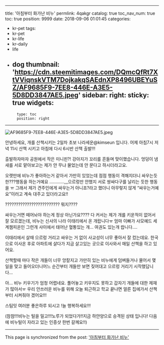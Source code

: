 
---
title: '아침부터 화가난 비누'
permlink: 4qakgr
catalog: true
toc_nav_num: true
toc: true
position: 9999
date: 2018-09-06 01:01:45
categories:
- kr-pet
tags:
- kr-pet
- kr-life
- kr-daily
- life
- dog
thumbnail: 'https://cdn.steemitimages.com/DQmcQfRt7XtVViqnskVTM7DojkakqSAEdnXP8496UBEYuSZ/AF9685F9-7EE8-446E-A3E5-5D8DD3847AE5.jpeg'
sidebar:
    right:
        sticky: true
widgets:
    -
        type: toc
        position: right
---


![AF9685F9-7EE8-446E-A3E5-5D8DD3847AE5.jpeg](https://cdn.steemitimages.com/DQmcQfRt7XtVViqnskVTM7DojkakqSAEdnXP8496UBEYuSZ/AF9685F9-7EE8-446E-A3E5-5D8DD3847AE5.jpeg)

안녕하세요, 개를 산책시키는 2일차 초보 나라세운@kimseun 입니다. 어제 아침7시 저녁 11시 산책 시키고 아침에 다시 6시반 산책 출발!!! 


출발하자마자 공원에서 작은 미니핀?! 강아지가 꼬리를 흔들며 맞이했습니다. 엉덩이 냄새를 서로 맡아보고는 제가 안 무냐 물었는데 안 문다고 하시더라고요.


오랫만에 비누가 좋아하는거 같아서 가만히 있었는데 점점 행동이 격해지더니 싸우는듯한???행동을 하는거예요 ............,,,으르렁만 안했지 서로 쌍싸다구를 날리는 듯한 행동을 ㅠ 그래서 제가 견주인에게 싸우는거 아니죠?라고 했더니 아무렇지 않게 “싸우는거예요”이러고 계속 대주고 있더라고요!!


?????????????????????????
뭐지????


싸우는거면 떼어놔야 하는게 정상 아닌가요???? 다 커서는 제가 개를 키운적이 없어서 잘 모르겠는데, 비누는 신사의 나라 이태리에서 온 개랍니다ㅠ 엄마 이빠가 사모예드 세계챔피온인 그런개 사이에서 태어난 혈통있는 개... 여권도 있는개 랍니다....


 이태리에서 살때 으르렁 거리고 싸우는 거 없이 사교성이 너무 좋아서 잘 컸는데요.   한국으로 이사온 후로 아파트에 살다가 지금 살고있는 곳으로 이사와서 매일 산책을 하고 있어요. 


산책할때 마다 작은 개들이 너무 앙칼지고 가만히 있는 비누에게 덤벼들거나 물어서 몇일을 맞고 들어오더니어느 순간부터 개들만 보면 짖어대고 으르렁 거리기 시작했답니다...


아...  비누 키우기가 엄청 어렵네요. 풀어놓고 키우지도 못하고 갑자기 개들에 대한 제재가 많아서ㅠ 우리 안쓰러운 비누를 위해 오늘 퇴근하고 학교 끝나면 얼른 집에가서 산책부터 시켜줘야 겠어요!!!


스팀잇 여러분 좋은하루 되시고 !늘 행복하세요!!!

(참참!!!비누는 털을 밀고!!!노루가 되었다가!!지금 하얀양으로 승격된 상태 입니다! 다음에 비누털이 자라고 있는 인증샷 한번 갈께요!!)

- - -

This page is synchronized from the post: ['아침부터 화가난 비누'](https://steemit.com/@kimseun/4qakgr)
